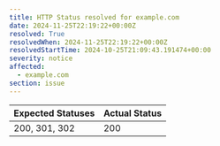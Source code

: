 ```yaml
---
title: HTTP Status resolved for example.com
date: 2024-11-25T22:19:22+00:00Z
resolved: True
resolvedWhen: 2024-11-25T22:19:22+00:00Z
resolvedStartTime: 2024-10-25T21:09:43.191474+00:00
severity: notice
affected:
  - example.com
section: issue
---
```


| Expected Statuses | Actual Status  |
|-------------------|----------------|
| 200, 301, 302 | 200 |
